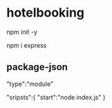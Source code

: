 # hotelbooking
 npm init -y 
 
 npm i express

## package-json
"type":"module"

"sripsts":{
"start":"node index.js"
}
